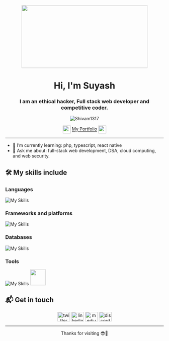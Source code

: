 <div align="center">
  <img align="center" height="200px" width="400px" src="https://camo.githubusercontent.com/85add4a9633786947f86fe4e86eb5aca6b190ff47345434755a0d98f488fefa7/68747470733a2f2f646576656c6f706572732e67697068792e636f6d2f6272616e63682f6d61737465722f7374617469632f6170692d35313264333663303936363236383237313731303861333862626235633537642e676966"/>
</div>

<h1 align="center">Hi, I'm Suyash</h1>
<h3 align="center">I am an ethical hacker, Full stack web developer and competitive coder.</h3>

<div align="center">
  <p> 
    <img src="https://komarev.com/ghpvc/?username=shivam1317&label=Profile%20views&color=023e8a&style=flat" alt="Shivam1317" /> 
  </p>
</div>

<div align="center">
  <img src="https://cdn.discordapp.com/emojis/619643456310083656.gif?size=160&quality=lossless" align="center" height="25px" width="25px"/>
  <a href="nonononon" target="_blank" align="center">My Portfolio</a>
  <img src="https://cdn.discordapp.com/emojis/619643456310083656.gif?size=160&quality=lossless" align="center" height="25px" width="25px"/>
</div>

-----

- 🌱 I’m currently learning: php, typescript, react native
- 💬 Ask me about: full-stack web development, DSA, cloud computing, and web security.

## 🛠 My skills include

### Languages
![My Skills](https://skillicons.dev/icons?i=cpp,html,css,js,ts,golang,python,php,java&theme=dark)

### Frameworks and platforms
![My Skills](https://skillicons.dev/icons?i=react,nextjs,angular,nodejs,nestjs,express,tailwind,bootstrap,aws,azure,linux,materialui&theme=dark)

### Databases
![My Skills](https://skillicons.dev/icons?i=mongodb,firebase,mysql&theme=dark)

### Tools
![My Skills](https://skillicons.dev/icons?i=git,github,md,vscode,redux,prisma,netlify,vercel&theme=dark)
<img height="50" width="50" src="https://forum.obsidian.md/uploads/default/original/2X/b/b0c1ac65c3b9c3c94389bbfa5466dae781e06d85.png"/>



## 📬 Get in touch

<p align="center">
  <a href="https://twitter.com" target="_blank"><img align="center" src="https://raw.githubusercontent.com/rahuldkjain/github-profile-readme-generator/master/src/images/icons/Social/twitter.svg" alt="twitter" height="30" width="40" /></a>
  <a href="https://linkedin.com" target="_blank"><img align="center" src="https://raw.githubusercontent.com/rahuldkjain/github-profile-readme-generator/master/src/images/icons/Social/linked-in-alt.svg" alt="linkedin" height="30" width="40" /></a>
  <a href="https://medium.com" target="_blank"><img align="center" src="https://cdn.mos.cms.futurecdn.net/uazw6gFQuEC29mxMM55Tpb-320-80.jpg" alt="medium" height="30" width="40"/></a>
  <a href="https://dsc.gg" target="_blank"><img align="center" src="https://skillicons.dev/icons?i=discord&theme=dark" height="30" width="40" alt="discord"/></a>
</p>

----

<p align="center">
  Thanks for visiting 😎🤝
</p>
